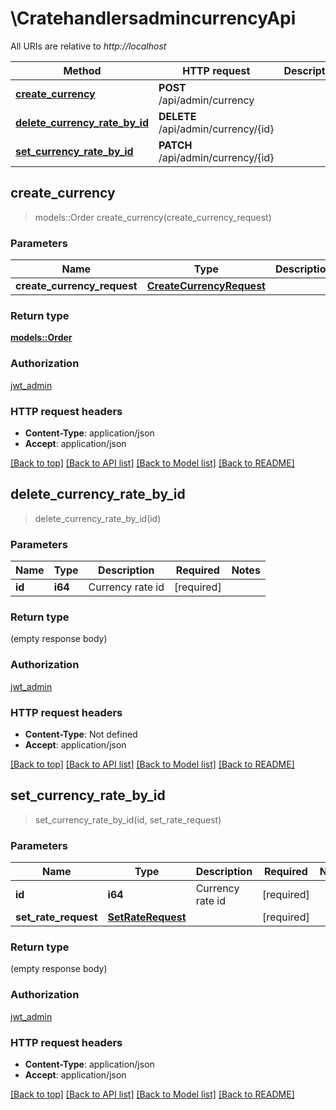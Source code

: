 # \CratehandlersadmincurrencyApi

All URIs are relative to *http://localhost*

Method | HTTP request | Description
------------- | ------------- | -------------
[**create_currency**](CratehandlersadmincurrencyApi.md#create_currency) | **POST** /api/admin/currency | 
[**delete_currency_rate_by_id**](CratehandlersadmincurrencyApi.md#delete_currency_rate_by_id) | **DELETE** /api/admin/currency/{id} | 
[**set_currency_rate_by_id**](CratehandlersadmincurrencyApi.md#set_currency_rate_by_id) | **PATCH** /api/admin/currency/{id} | 



## create_currency

> models::Order create_currency(create_currency_request)


### Parameters


Name | Type | Description  | Required | Notes
------------- | ------------- | ------------- | ------------- | -------------
**create_currency_request** | [**CreateCurrencyRequest**](CreateCurrencyRequest.md) |  | [required] |

### Return type

[**models::Order**](Order.md)

### Authorization

[jwt_admin](../README.md#jwt_admin)

### HTTP request headers

- **Content-Type**: application/json
- **Accept**: application/json

[[Back to top]](#) [[Back to API list]](../README.md#documentation-for-api-endpoints) [[Back to Model list]](../README.md#documentation-for-models) [[Back to README]](../README.md)


## delete_currency_rate_by_id

> delete_currency_rate_by_id(id)


### Parameters


Name | Type | Description  | Required | Notes
------------- | ------------- | ------------- | ------------- | -------------
**id** | **i64** | Currency rate id | [required] |

### Return type

 (empty response body)

### Authorization

[jwt_admin](../README.md#jwt_admin)

### HTTP request headers

- **Content-Type**: Not defined
- **Accept**: application/json

[[Back to top]](#) [[Back to API list]](../README.md#documentation-for-api-endpoints) [[Back to Model list]](../README.md#documentation-for-models) [[Back to README]](../README.md)


## set_currency_rate_by_id

> set_currency_rate_by_id(id, set_rate_request)


### Parameters


Name | Type | Description  | Required | Notes
------------- | ------------- | ------------- | ------------- | -------------
**id** | **i64** | Currency rate id | [required] |
**set_rate_request** | [**SetRateRequest**](SetRateRequest.md) |  | [required] |

### Return type

 (empty response body)

### Authorization

[jwt_admin](../README.md#jwt_admin)

### HTTP request headers

- **Content-Type**: application/json
- **Accept**: application/json

[[Back to top]](#) [[Back to API list]](../README.md#documentation-for-api-endpoints) [[Back to Model list]](../README.md#documentation-for-models) [[Back to README]](../README.md)

